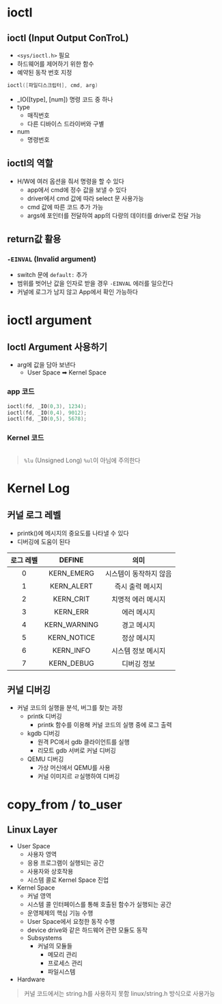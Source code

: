 # ioctl

## ioctl (Input Output ConTroL)

- `<sys/ioctl.h>` 필요
- 하드웨어를 제어하기 위한 함수
- 예약된 동작 번호 지정

``` c
ioctl([파일디스크립터], cmd, arg)
```

- _IO([type], [num]) 명령 코드 중 하나
- type
  - 매직번호
  - 다른 디바이스 드라이버와 구별
- num
  - 명령번호

## ioctl의 역할

- H/W에 여러 옵션을 줘서 명령을 할 수 있다
  - app에서 cmd에 정수 값을 보낼 수 있다
  - driver에서 cmd 값에 따라 select 문 사용가능
  - cmd 값에 따른 코드 추가 가능
  - args에 포인터를 전달하여 app의 다량의 데이터를 driver로 전달 가능


## return값 활용

### `-EINVAL` (Invalid argument)

- switch 문에 `default:` 추가
- 범위를 벗어난 값을 인자로 받을 경우 `-EINVAL` 에러를 일으킨다
- 커널에 로그가 남지 않고 App에서 확인 가능하다

# ioctl argument

## Ioctl Argument 사용하기

- arg에 값을 담아 보낸다
  - User Space ➡ Kernel Space

### app 코드

``` C
ioctl(fd, _IO(0,3), 1234);
ioctl(fd, _IO(0,4), 9012);
ioctl(fd, _IO(0,5), 5678);
```

### Kernel 코드

``` C

```

> `%lu` (Unsigned Long)
> `%ul`이 아님에 주의한다

# Kernel Log

## 커널 로그 레벨

- printk()에 메시지의 중요도를 나타낼 수 있다
- 디버깅에 도움이 된다

|로그 레벨|DEFINE|의미|
|:---:|:---:|:---:|
|0|KERN_EMERG|시스템이 동작하지 않음|
|1|KERN_ALERT|즉시 출력 메시지|
|2|KERN_CRIT|치명적 에러 메시지|
|3|KERN_ERR|에러 메시지|
|4|KERN_WARNING|경고 메시지|
|5|KERN_NOTICE|정상 메시지|
|6|KERN_INFO|시스템 정보 메시지|
|7|KERN_DEBUG|디버깅 정보|

## 커널 디버깅

- 커널 코드의 실행을 분석, 버그를 찾는 과정
  - printk 디버깅
    - printk 함수를 이용해 커널 코드의 실행 중에 로그 출력
  - kgdb 디버깅
    - 원격 PC에서 gdb 클라이언트를 실행
    - 리모트 gdb 서버로 커널 디버깅
  - QEMU 디버깅
    - 가상 머신에서 QEMU를 사용
    - 커널 이미지르 ㄹ실행하여 디버깅

# copy_from / to_user

## Linux Layer

- User Space
  - 사용자 영역
  - 응용 프로그램이 실행되는 공간
  - 사용자와 상호작용
  - 시스템 콜로 Kernel Space 진업
- Kernel Space
  - 커널 영역
  - 시스템 콜 인터페이스를 통해 호출된 함수가 실행되는 공간
  - 운영체제의 핵심 기능 수행
  - User Space에서 요청한 동작 수행
  - device drive와 같은 하드웨어 관련 모듈도 동작
  - Subsystems
    - 커널의 모듈들
      - 메모리 관리
      - 프로세스 관리
      - 파일시스템
- Hardware



> 커널 코드에서는 string.h를 사용하지 못함
> linux/string.h 방식으로 사용가능